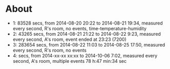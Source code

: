 # About

 * 1:  83528 secs, from 2014-08-20 20:22 to 2014-08-21 19:34, measured every second, R's room, no events, time-temperature-humidity
 * 2:  43265 secs, from 2014-08-21 21:22 to 2014-08-22  9:23, measured every second, A's room, event ended at 23:23 (7200)
 * 3: 283654 secs, from 2014-08-22 11:03 to 2014-08-25 17:50, measured every second, R's room, no events
 * 4:        secs, from 2014-xx-xx xx:xx to 2014-10-06  7:02, measured every second, A's room, multiple events
78 h:47 min:34 sec
